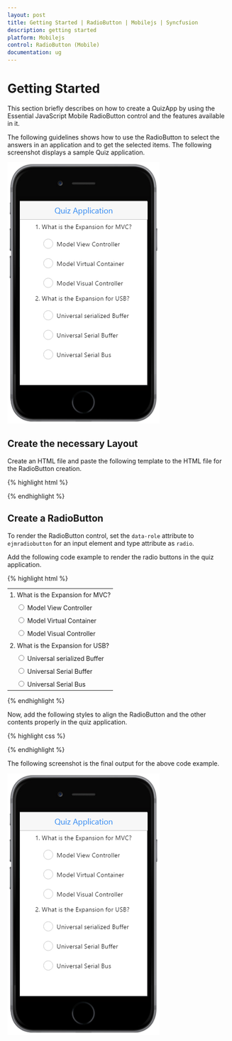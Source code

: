 ```yaml
---
layout: post
title: Getting Started | RadioButton | Mobilejs | Syncfusion
description: getting started
platform: Mobilejs
control: RadioButton (Mobile)
documentation: ug
---
```


# Getting Started

This section briefly describes on how to create a QuizApp by using the Essential JavaScript Mobile RadioButton control and the features available in it.

The following guidelines shows how to use the RadioButton to select the answers in an application and to get the selected items. The following screenshot displays a sample Quiz application.

![](Getting-Started_images/Getting-Started_img1.png)

## Create the necessary Layout

Create an HTML file and paste the following template to the HTML file for the RadioButton creation.

{% highlight html %}

<!DOCTYPE html>
<html>
<head>
    <meta name="viewport" content="width=device-width, initial-scale=1.0,maximum-scale=1.0, user-scalable=no" />
    <title>RadioButton</title>
    <link href="[http://cdn.syncfusion.com/{{ site.releaseversion }}/js/mobile/ej.mobile.all.min.css](http://cdn.syncfusion.com/{{ site.releaseversion }}/js/mobile/ej.mobile.all.min.css)" rel="stylesheet" />
    <script src="[http://cdn.syncfusion.com/js/assets/external/jquery-1.10.2.min.js](http://cdn.syncfusion.com/js/assets/external/jquery-1.10.2.min.js)"></script>
    <script src="[http://cdn.syncfusion.com/js/assets/external/jsrender.min.js](http://cdn.syncfusion.com/js/assets/external/jsrender.min.js)"></script>
    <script src="[http://cdn.syncfusion.com/{{ site.releaseversion }}/js/mobile/ej.mobile.all.min.js](http://cdn.syncfusion.com/{{ site.releaseversion }}/js/mobile/ej.mobile.all.min.js)"></script>
</head>
<body>
    <div align="center">
        <!-- Header control here-->
        <div id="Div1" data-role="ejmnavigationbar" data-ej-title="Quiz Application" data-ej-isrelative="true" data-ej-titlealignment="center"></div>
        <div id="Div2">
            <div>
                <!--RadioButton content here-->
            </div>
        </div>
        <!-- ScrollPanel control here-->
        <div id="Div3" data-role="ejmscrollpanel" data-ej-target="scroller"></div>
    </div>
</body>
</html>

{% endhighlight %}

## Create a RadioButton

To render the RadioButton control, set the `data-role` attribute to `ejmradiobutton` for an input element and type attribute as `radio`.

Add the following code example to render the radio buttons in the quiz application.

{% highlight html %}

<!--RadioButton content-->
   <table border="0" cellpadding="5">
        <tr>
            <td>
                1. What is the Expansion for MVC?
            </td>
        </tr>
        <tr>
            <td class="align">
                <input id="Radio1" name="radbtn" type="radio" data-role="ejmradiobutton" />
                <label for="Radio1" class="e-m-input-label">Model View Controller</label>
            </td>
        </tr>
        <tr>
            <td class="align">
                <input id="Radio2" name="radbtn" type="radio" data-role="ejmradiobutton" />
                <label for="Radio2" class="e-m-input-label">Model Virtual Container</label>
            </td>
        </tr>
        <tr>
            <td class="align">
                <input id="Radio3" name="radbtn" type="radio" data-role="ejmradiobutton" data-ej-text="Model Visual Controller" />
                <label for="Radio3" class="e-m-input-label">Model Visual Controller</label>
            </td>
        </tr>
        <tr>
            <td>
                2. What is the Expansion for USB?
            </td>
        </tr>
        <tr>
            <td class="align">
                <input id="Radio4" name="USB" type="radio" data-role="ejmradiobutton" />
                <label for="Radio4" class="e-m-input-label">Universal serialized Buffer</label>
            </td>
        </tr>
        <tr>
            <td class="align">
                <input id="Radio5" name="USB" type="radio" data-role="ejmradiobutton" />
                <label for="Radio5" class="e-m-input-label">Universal Serial Buffer</label>
            </td>
        </tr>
        <tr>
            <td class="align">
                <input id="Radio6" name="USB" type="radio" data-role="ejmradiobutton" />
                <label for="Radio6" class="e-m-input-label">Universal Serial Bus</label>
            </td>
        </tr>
    </table>

{% endhighlight %}

Now, add the following styles to align the RadioButton and the other contents properly in the quiz application.

{% highlight css %}

<style type="text/css">

td {
	padding: 5px;
}
td.align {
	padding-left: 20px;
}

</style>

{% endhighlight %}

The following screenshot is the final output for the above code example.

![](Getting-Started_images/Getting-Started_img1.png)